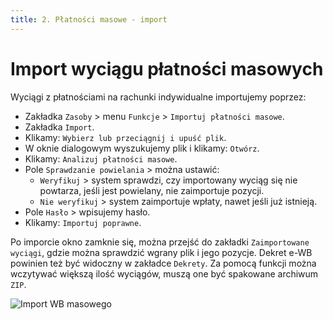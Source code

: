 ```yaml
---
title: 2. Płatności masowe - import
---
```


# Import wyciągu płatności masowych

Wyciągi z płatnościami na rachunki indywidualne importujemy poprzez:

- Zakładka `Zasoby` > menu `Funkcje` > `Importuj płatności masowe`.
- Zakładka `Import`.
- Klikamy: `Wybierz lub przeciągnij i upuść plik`.
- W oknie dialogowym wyszukujemy plik i klikamy: `Otwórz`.
- Klikamy: `Analizuj płatności masowe`.
- Pole `Sprawdzanie powielania` > można ustawić:
    - `Weryfikuj` > system sprawdzi, czy importowany wyciąg się nie powtarza, jeśli jest powielany, nie zaimportuje pozycji.
    - `Nie weryfikuj` > system zaimportuje wpłaty, nawet jeśli już istnieją.
- Pole `Hasło` > wpisujemy hasło.
- Klikamy: `Importuj poprawne`.

Po imporcie okno zamknie się, można przejść do zakładki `Zaimportowane wyciągi`, gdzie można sprawdzić wgrany plik i jego pozycje. Dekret e-WB powinien też być widoczny w zakładce `Dekrety`. Za pomocą funkcji można wczytywać większą ilość wyciągów, muszą one być spakowane archiwum `ZIP`.

![Import WB masowego](importwbmasowy.gif)